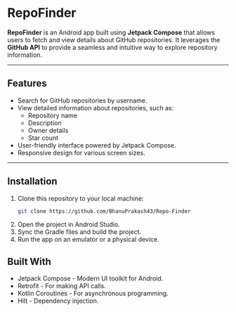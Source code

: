 # RepoFinder

**RepoFinder** is an Android app built using **Jetpack Compose** that allows users to fetch and view details about GitHub repositories. It leverages the **GitHub API** to provide a seamless and intuitive way to explore repository information.

---

## Features

- Search for GitHub repositories by username.
- View detailed information about repositories, such as:
  - Repository name
  - Description
  - Owner details
  - Star count
- User-friendly interface powered by Jetpack Compose.
- Responsive design for various screen sizes.

---

## Installation

1. Clone this repository to your local machine:
   ```bash
   git clone https://github.com/BhanuPrakash43/Repo-Finder

2. Open the project in Android Studio.
3. Sync the Gradle files and build the project.
4. Run the app on an emulator or a physical device.

## Built With
- Jetpack Compose - Modern UI toolkit for Android.
- Retrofit - For making API calls.
- Kotlin Coroutines - For asynchronous programming.
- Hilt - Dependency injection.
